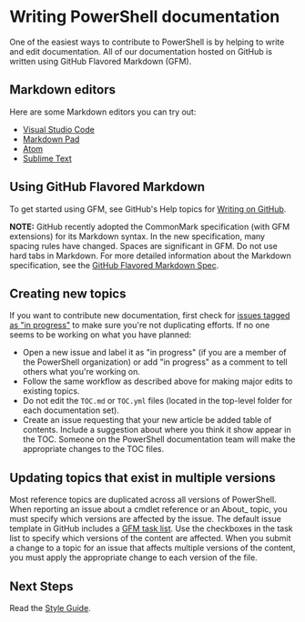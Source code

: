# Writing PowerShell documentation

One of the easiest ways to contribute to PowerShell is by helping to write and edit documentation.
All of our documentation hosted on GitHub is written using GitHub Flavored Markdown (GFM).

## Markdown editors

Here are some Markdown editors you can try out:

* [Visual Studio Code](https://code.visualstudio.com)
* [Markdown Pad](http://markdownpad.com/)
* [Atom](https://atom.io/)
* [Sublime Text](http://www.sublimetext.com/)

## Using GitHub Flavored Markdown

To get started using GFM, see GitHub's Help topics for [Writing on GitHub][gfm-help].

**NOTE:** GitHub recently adopted the CommonMark specification (with GFM extensions) for its Markdown syntax.
In the new specification, many spacing rules have changed.
Spaces are significant in GFM.
Do not use hard tabs in Markdown.
For more detailed information about the Markdown specification, see the [GitHub Flavored Markdown Spec][gfm-spec].

## Creating new topics

If you want to contribute new documentation, first check for [issues tagged as "in progress"][labels]
to make sure you're not duplicating efforts.
If no one seems to be working on what you have planned:

* Open a new issue and label it as "in progress" (if you are a member of the PowerShell organization)
  or add "in progress" as a comment to tell others what you're working on.
* Follow the same workflow as described above for making major edits to existing topics.
* Do not edit the `TOC.md` or `TOC.yml` files (located in the top-level folder for each documentation set).
* Create an issue requesting that your new article be added table of contents.
  Include a suggestion about where you think it show appear in the TOC.
  Someone on the PowerShell documentation team will make the appropriate changes to the TOC files.

## Updating topics that exist in multiple versions

Most reference topics are duplicated across all versions of PowerShell.
When reporting an issue about a cmdlet reference or an About_ topic, you must specify which versions are affected by the issue.
The default issue template in GitHub includes a [GFM task list][gfm-task].
Use the checkboxes in the task list to specify which versions of the content are affected.
When you submit a change to a topic for an issue that affects multiple versions of the content,
you must apply the appropriate change to each version of the file.

## Next Steps

Read the [Style Guide](STYLE.md).

<!-- External URLs -->
[gfm-help]: https://help.github.com/categories/writing-on-github/
[gfm-spec]: https://github.github.com/gfm/
[labels]: https://github.com/PowerShell/PowerShell-Docs/labels/in%20progress
[gfm-task]: https://github.github.com/gfm/#task-list-items-extension-